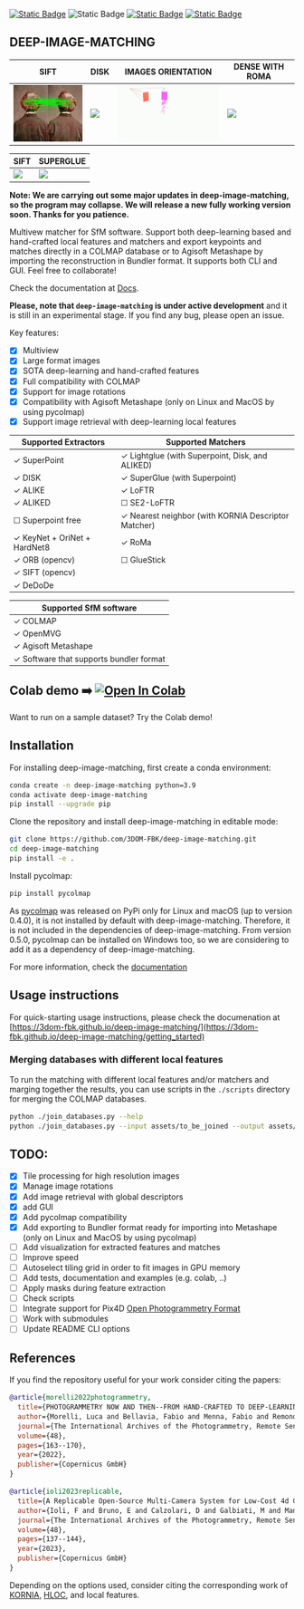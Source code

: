 [![Static Badge](https://img.shields.io/badge/Matches_for-COLMAP-red)](https://github.com/colmap/colmap)
![Static Badge](https://img.shields.io/badge/Matches_for-Metashape-blue) [![Static Badge](https://img.shields.io/badge/Powered_by-Kornia-green)](https://github.com/kornia/kornia) [![Static Badge](https://img.shields.io/badge/Powered_by-hloc-blue)](https://github.com/kornia/kornia)

## DEEP-IMAGE-MATCHING

| SIFT                                             | DISK                                               | IMAGES ORIENTATION                                   | DENSE WITH ROMA                                |
| ------------------------------------------------ | -------------------------------------------------- | ---------------------------------------------------- | ---------------------------------------------- |
| <img src='assets/matches_sift.gif' height="100"> | <img src='assets/matches_joined.gif' height="100"> | <img src='assets/orientation_deep.gif' height="100"> | <img src='assets/roma_dense.gif' height="100"> |

| SIFT                                             | SUPERGLUE                                            |
| ------------------------------------------------ | ---------------------------------------------------- |
| <img src='assets/temple_rsift.gif' height="165"> | <img src='assets/temple_superglue.gif' height="165"> |

**Note: We are carrying out some major updates in deep-image-matching, so the program may collapse. We will release a new fully working version soon. Thanks for you patience.**

Multivew matcher for SfM software. Support both deep-learning based and hand-crafted local features and matchers and export keypoints and matches directly in a COLMAP database or to Agisoft Metashape by importing the reconstruction in Bundler format. It supports both CLI and GUI. Feel free to collaborate!

Check the documentation at <a href="https://3dom-fbk.github.io/deep-image-matching/">Docs</a>.

**Please, note that `deep-image-matching` is under active development** and it is still in an experimental stage. If you find any bug, please open an issue.

Key features:

- [x] Multiview
- [x] Large format images
- [x] SOTA deep-learning and hand-crafted features
- [x] Full compatibility with COLMAP
- [x] Support for image rotations
- [x] Compatibility with Agisoft Metashape (only on Linux and MacOS by using pycolmap)
- [x] Support image retrieval with deep-learning local features

| Supported Extractors               | Supported Matchers                                        |
| ---------------------------------- | --------------------------------------------------------- |
| &check; SuperPoint                 | &check; Lightglue (with Superpoint, Disk, and ALIKED)     |
| &check; DISK                       | &check; SuperGlue (with Superpoint)                       |
| &check; ALIKE                      | &check; LoFTR                                             |
| &check; ALIKED                     | &#x2610; SE2-LoFTR                                        |
| &#x2610; Superpoint free           | &check; Nearest neighbor (with KORNIA Descriptor Matcher) |
| &check; KeyNet + OriNet + HardNet8 | &check; RoMa                                              |
| &check; ORB (opencv)               | &#x2610; GlueStick                                        |
| &check; SIFT (opencv)              |
| &check; DeDoDe                     |

| Supported SfM software                        |
| --------------------------------------------- |
| &check; COLMAP                                |
| &check; OpenMVG                               |
| &check; Agisoft Metashape                     |
| &check; Software that supports bundler format |

## Colab demo ➡️ [![Open In Colab](https://colab.research.google.com/assets/colab-badge.svg)](https://colab.research.google.com/github/3DOM-FBK/deep-image-matching/blob/master/notebooks/run_from_bash_example.ipynb)

Want to run on a sample dataset? Try the Colab demo!

## Installation

For installing deep-image-matching, first create a conda environment:

```bash
conda create -n deep-image-matching python=3.9
conda activate deep-image-matching
pip install --upgrade pip
```

Clone the repository and install deep-image-matching in editable mode:

```bash
git clone https://github.com/3DOM-FBK/deep-image-matching.git
cd deep-image-matching
pip install -e .
```

Install pycolmap:

```bash
pip install pycolmap
```

As [pycolmap](https://github.com/colmap/pycolmap) was released on PyPi only for Linux and macOS (up to version 0.4.0), it is not installed by default with deep-image-matching. 
Therefore, it is not included in the dependencies of deep-image-matching.
From version 0.5.0, pycolmap can be installed on Windows too, so we are considering to add it as a dependency of deep-image-matching.

For more information, check the [documentation](https://3dom-fbk.github.io/deep-image-matching/installation/)

## Usage instructions
For quick-starting usage instructions, please check the documenation at [https://3dom-fbk.github.io/deep-image-matching/](https://3dom-fbk.github.io/deep-image-matching/getting_started)

### Merging databases with different local features

To run the matching with different local features and/or matchers and marging together the results, you can use scripts in the `./scripts` directory for merging the COLMAP databases.

```bash
python ./join_databases.py --help
python ./join_databases.py --input assets/to_be_joined --output assets/to_be_joined
```

## TODO:

- [x] Tile processing for high resolution images
- [x] Manage image rotations
- [x] Add image retrieval with global descriptors
- [x] add GUI
- [x] Add pycolmap compatibility
- [x] Add exporting to Bundler format ready for importing into Metashape (only on Linux and MacOS by using pycolmap)
- [ ] Add visualization for extracted features and matches
- [ ] Improve speed
- [ ] Autoselect tiling grid in order to fit images in GPU memory
- [ ] Add tests, documentation and examples (e.g. colab, ..)
- [ ] Apply masks during feature extraction
- [ ] Check scripts
- [ ] Integrate support for Pix4D [Open Photogrammetry Format](https://github.com/Pix4D/opf-spec)
- [ ] Work with submodules
- [ ] Update README CLI options

## References

If you find the repository useful for your work consider citing the papers:

```bibtex
@article{morelli2022photogrammetry,
  title={PHOTOGRAMMETRY NOW AND THEN--FROM HAND-CRAFTED TO DEEP-LEARNING TIE POINTS--},
  author={Morelli, Luca and Bellavia, Fabio and Menna, Fabio and Remondino, Fabio},
  journal={The International Archives of the Photogrammetry, Remote Sensing and Spatial Information Sciences},
  volume={48},
  pages={163--170},
  year={2022},
  publisher={Copernicus GmbH}
}
```

```bibtex
@article{ioli2023replicable,
  title={A Replicable Open-Source Multi-Camera System for Low-Cost 4d Glacier Monitoring},
  author={Ioli, F and Bruno, E and Calzolari, D and Galbiati, M and Mannocchi, A and Manzoni, P and Martini, M and Bianchi, A and Cina, A and De Michele, C and others},
  journal={The International Archives of the Photogrammetry, Remote Sensing and Spatial Information Sciences},
  volume={48},
  pages={137--144},
  year={2023},
  publisher={Copernicus GmbH}
}
```

Depending on the options used, consider citing the corresponding work of [KORNIA](https://github.com/kornia/kornia), [HLOC](https://github.com/cvg/Hierarchical-Localization), and local features.
